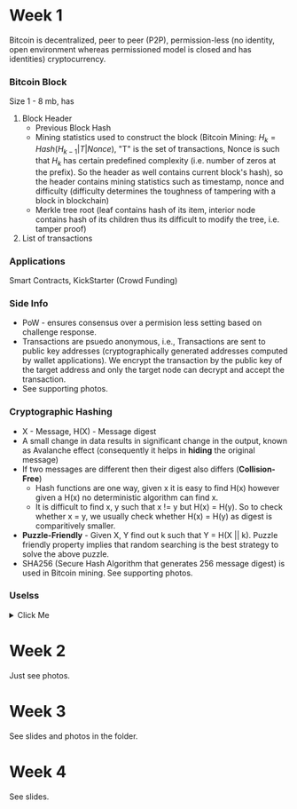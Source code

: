 # Week 1

Bitcoin is decentralized, peer to peer (P2P), permission-less (no identity, open environment whereas permissioned model is closed and has identities) cryptocurrency.

### Bitcoin Block
Size 1 - 8 mb, has 
1. Block Header
   * Previous Block Hash 
   * Mining statistics used to construct the block (Bitcoin Mining: $H_k = Hash (H_{k - 1} | T | Nonce)$, "T" is the set of transactions, Nonce is such that $H_k$ has certain predefined complexity (i.e. number of zeros at the prefix). So the header as well contains current block's hash), so the header contains mining statistics such as timestamp, nonce and difficulty (difficulty determines the toughness of tampering with a block in blockchain) 
   * Merkle tree root (leaf contains hash of its item, interior node contains hash of its children thus its difficult to modify the tree, i.e. tamper proof)
2. List of transactions

### Applications
Smart Contracts, KickStarter (Crowd Funding)

### Side Info
* PoW - ensures consensus over a permision less setting based on challenge response.
* Transactions are psuedo anonymous, i.e., Transactions are sent to public key addresses (cryptographically generated addresses computed by wallet applications). We encrypt the transaction by the public key of the target address and only the target node can decrypt and accept the transaction.
* See supporting photos.
### Cryptographic Hashing
* X - Message, H(X) - Message digest
* A small change in data results in significant change in the output, known as Avalanche effect (consequently it helps in **hiding** the original message)
* If two messages are different then their digest also differs (**Collision-Free**)
	* Hash functions are one way, given x it is easy to find H(x) however given a H(x) no deterministic algorithm can find x.
	* It is difficult to find x, y such that x != y but H(x) = H(y). So to check whether x = y, we usually check whether H(x) = H(y) as digest is comparitively smaller.
* **Puzzle-Friendly** - Given X, Y find out k such that Y = H(X || k). Puzzle friendly property implies that random searching is the best strategy to solve the above puzzle.
* SHA256 (Secure Hash Algorithm that generates 256 message digest) is used in Bitcoin mining. See supporting photos. 

### Uselss
<details><summary>Click Me</summary>
<p>
Every peer maintains a local copy of the block chain, Requirements:
1. All the replicas need to be updated with the last mined block
2. All the replicas need to be consistent (copies need to be exactly similar)
</p>
</details>

# Week 2
Just see photos.

# Week 3
See slides and photos in the folder.

# Week 4
See slides.